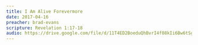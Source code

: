 ```yaml
---
title: I Am Alive Forevermore
date: 2017-04-16
preacher: brad-evans
scripture: Revelation 1:17-18
audio: https://drive.google.com/file/d/11T4ED2BoeduQhBvrI4f08kIi6Bw6tSgJ/view
---
```

